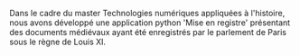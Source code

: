 Dans le cadre du master Technologies numériques appliquées à l'histoire, nous avons développé une application python 'Mise en registre' présentant des documents médiévaux ayant été enregistrés par le parlement de Paris sous le règne de Louis XI. 
